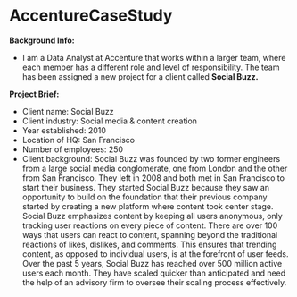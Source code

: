 # AccentureCaseStudy

**Background Info:**

- I am a Data Analyst at Accenture that works within a larger team, where each member has a different role and level of responsibility.
The team has been assigned a new project for a client called **Social Buzz.**


**Project Brief:**

- Client name: Social Buzz
- Client industry: Social media & content creation
- Year established: 2010
- Location of HQ: San Francisco
- Number of employees: 250
- Client background: Social Buzz was founded by two former engineers from a large social media conglomerate, one from London and the other from San Francisco. They left in 2008 and both met in San Francisco to start their business. They started Social Buzz because they saw an opportunity to build on the foundation that their previous company started by creating a new platform where content took center stage. Social Buzz emphasizes content by keeping all users anonymous, only tracking user reactions on every piece of content. There are over 100 ways that users can react to content, spanning beyond the traditional reactions of likes, dislikes, and comments. This ensures that trending content, as opposed to individual users, is at the forefront of user feeds. Over the past 5 years, Social Buzz has reached over 500 million active users each month. They have scaled quicker than anticipated and need the help of an advisory firm to oversee their scaling process effectively.
